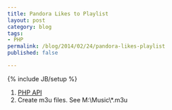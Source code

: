 ```yaml
---
title: Pandora Likes to Playlist
layout: post
category: blog
tags:
- PHP
permalink: /blog/2014/02/24/pandora-likes-playlist
published: false

---
```

{% include JB/setup %}
<div id="node-317" class="node node-blog node-promoted node-unpublished">
  <div class="content clearfix">
    <div class="field field-name-body field-type-text-with-summary field-label-hidden"><div class="field-items"><div class="field-item even"><ol><li>
		<a href="https://github.com/adallaway/php-pandora-api">PHP API</a></li>
	<li>
		Create m3u files. See M:\Music\*.m3u</li>
</ol></div></div></div>  </div>
</div>
